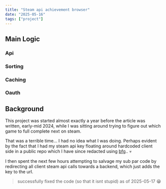 ```yaml
---
title: "Steam api achievement browser"
date: "2025-05-16"
tags: ["project"]
---
```

## Main Logic
### Api
### Sorting
### Caching
### Oauth
## Background
This project was started almost exactly a year before the article was written, early-mid 2024, while I was sitting around trying to figure out which game to full complete next on steam. 

That was a terrible time... I had no idea what I was doing. Perhaps evident by the fact that I had my steam api key floating around hardcoded client side in a public repo which I have since redacted using [bfg](https://rtyley.github.io/bfg-repo-cleaner/).. :skull:

I then spent the next few hours attempting to salvage my sub par code by redirecting all client steam api calls towards a backend, which just adds the key to the url. 

>successfully fixed the code (so that it isnt stupid) as of 2025-05-17 :grin: